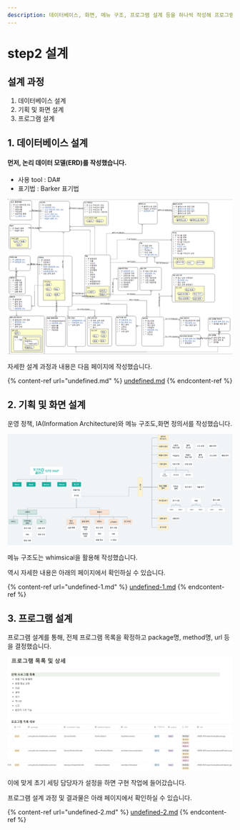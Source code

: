 ```yaml
---
description: 데이터베이스, 화면, 메뉴 구조, 프로그램 설계 등을 하나씩 작성해 프로그램 구조를 잡아갔습니다.
---
```


# step2 설계

## 설계 과정

1. 데이터베이스 설계
2. 기획 및 화면 설계
3. 프로그램 설계

## 1. 데이터베이스 설계

#### 먼저, 논리 데이터 모델(ERD)를 작성했습니다.

* 사용 tool : DA#
* 표기법 : Barker 표기법

![](<../../../.gitbook/assets/image (11).png>)

자세한 설계 과정과 내용은 다음 페이지에 작성했습니다.

{% content-ref url="undefined.md" %}
[undefined.md](undefined.md)
{% endcontent-ref %}

## 2. 기획 및 화면 설계

운영 정책,  IA(Information Architecture)와 메뉴 구조도,화면 정의서를 작성했습니다.

![메뉴 구조도](<../../../.gitbook/assets/image (55).png>)

메뉴 구조도는 whimsical을 활용해 작성했습니다.

역시 자세한 내용은 아래의 페이지에서 확인하실 수 있습니다.

{% content-ref url="undefined-1.md" %}
[undefined-1.md](undefined-1.md)
{% endcontent-ref %}

## 3. 프로그램 설계

프로그램 설계를 통해, 전체 프로그램 목록을 확정하고 package명, method명, url 등을 결정했습니다.

![](<../../../.gitbook/assets/image (44).png>)

이에 맞게 초기 세팅 담당자가 설정을 하면 구현 작업에 들어갔습니다.

프로그램 설계 과정 및 결과물은 아래 페이지에서 확인하실 수 있습니다.

{% content-ref url="undefined-2.md" %}
[undefined-2.md](undefined-2.md)
{% endcontent-ref %}









